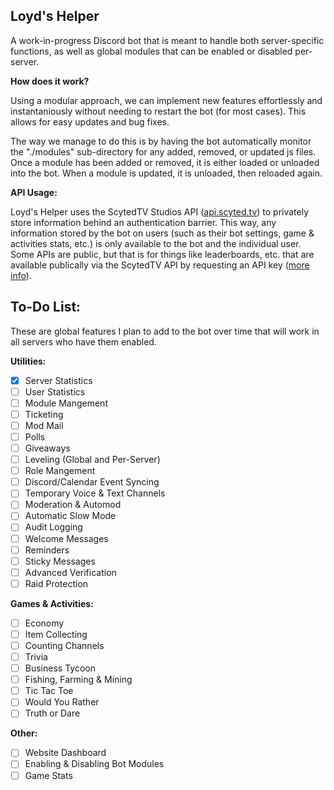 ## Loyd's Helper

A work-in-progress Discord bot that is meant to handle both server-specific functions, as well as global modules that can be enabled or disabled per-server.

**How does it work?**

Using a modular approach, we can implement new features effortlessly and instantaniously without needing to restart the bot (for most cases). This allows for easy updates and bug fixes.

The way we manage to do this is by having the bot automatically monitor the "./modules" sub-directory for any added, removed, or updated js files. Once a module has been added or removed, it is either loaded or unloaded into the bot. When a module is updated, it is unloaded, then reloaded again.

**API Usage:**

Loyd's Helper uses the ScytedTV Studios API ([api.scyted.tv](https://api.scyted.tv/)) to privately store information behind an authentication barrier. This way, any information stored by the bot on users (such as their bot settings, game & activities stats, etc.) is only available to the bot and the individual user. Some APIs are public, but that is for things like leaderboards, etc. that are available publically via the ScytedTV API by requesting an API key ([more info](https://github.com/ScytedTV-Studios/API/blob/main/Credentials.md)).

## To-Do List:

These are global features I plan to add to the bot over time that will work in all servers who have them enabled.

**Utilities:**
- [x] Server Statistics
- [ ] User Statistics
- [ ] Module Mangement
- [ ] Ticketing
- [ ] Mod Mail
- [ ] Polls
- [ ] Giveaways
- [ ] Leveling (Global and Per-Server)
- [ ] Role Mangement
- [ ] Discord/Calendar Event Syncing
- [ ] Temporary Voice & Text Channels
- [ ] Moderation & Automod
- [ ] Automatic Slow Mode
- [ ] Audit Logging
- [ ] Welcome Messages
- [ ] Reminders
- [ ] Sticky Messages
- [ ] Advanced Verification
- [ ] Raid Protection

**Games & Activities:**
- [ ] Economy
- [ ] Item Collecting
- [ ] Counting Channels
- [ ] Trivia
- [ ] Business Tycoon
- [ ] Fishing, Farming & Mining
- [ ] Tic Tac Toe
- [ ] Would You Rather
- [ ] Truth or Dare

**Other:**
- [ ] Website Dashboard
- [ ] Enabling & Disabling Bot Modules
- [ ] Game Stats
 <!-- - [ ] Minecraft Java: Hypixel
 - [ ] Minecraft Bedrock: The Hive
 - [ ] Xbox Achievements
 - [ ] Playstation Achievements
 - [ ] Steam Profile Stats
 - [ ] Minecraft Bedrock: Realms -->